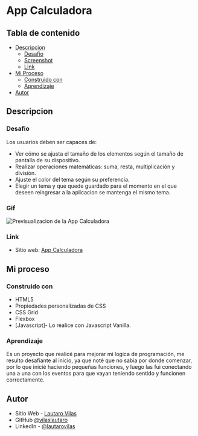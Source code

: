 # App Calculadora

## Tabla de contenido

- [Descripcion](#descripcion)
  - [Desafio](#desafio)
  - [Screenshot](#screenshot)
  - [Link](#link)
- [Mi Proceso](#mi-proceso)
  - [Construido con](#construido-con)
  - [Aprendizaje](#aprendizaje)
- [Autor](#autor)


## Descripcion

### Desafio

Los usuarios deben ser capaces de:
- Ver cómo se ajusta el tamaño de los elementos según el tamaño de pantalla de su dispositivo.
- Realizar operaciones matemáticas: suma, resta, multiplicación y división.
- Ajuste el color del tema según su preferencia.
- Elegir un tema y que quede guardado para el momento en el que deseen reingresar a la aplicacion se mantenga el mismo tema.

### Gif

![Previsualizacion de la App Calculadora](https://res.cloudinary.com/dn7qsxzdf/image/upload/v1644621407/Calculadora/Calculadora_tfovkx.gif)

### Link

- Sitio web: [App Calculadora](https://app-calculadora.netlify.com)


## Mi proceso

### Construido con

- HTML5
- Propiedades personalizadas de CSS
- CSS Grid
- Flexbox
- [Javascript]- Lo realice con Javascript Vanilla.

### Aprendizaje

Es un proyecto que realicé para mejorar mi logica de programación, me resulto desafiante al inicio, ya que noté que no sabia por donde comenzar, por lo que inicié haciendo pequeñas funciones, y luego las fui conectando una a una con los eventos para que vayan teniendo sentido y funcionen correctamente.


## Autor

- Sitio Web - [Lautaro Vilas](https://vilaslautaro.github.io)
- GitHub [@vilaslautaro](https://github.com/vilaslautaro)
- LinkedIn - [@lautarovilas](https://www.linkedin.com/in/lautarovilas/)
